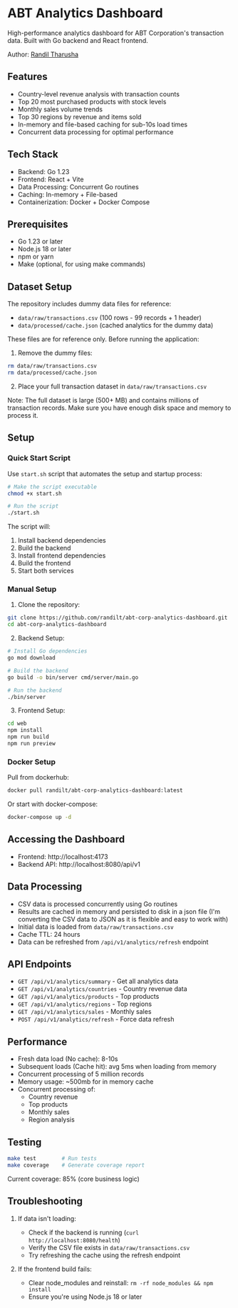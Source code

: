 # ABT Analytics Dashboard

High-performance analytics dashboard for ABT Corporation's transaction data. Built with Go backend and React frontend.

Author: [Randil Tharusha](https://randiltharusha.me)

## Features

- Country-level revenue analysis with transaction counts
- Top 20 most purchased products with stock levels
- Monthly sales volume trends
- Top 30 regions by revenue and items sold
- In-memory and file-based caching for sub-10s load times
- Concurrent data processing for optimal performance

## Tech Stack

- Backend: Go 1.23
- Frontend: React + Vite
- Data Processing: Concurrent Go routines
- Caching: In-memory + File-based
- Containerization: Docker + Docker Compose

## Prerequisites

- Go 1.23 or later
- Node.js 18 or later
- npm or yarn
- Make (optional, for using make commands)

## Dataset Setup

The repository includes dummy data files for reference:

- `data/raw/transactions.csv` (100 rows - 99 records + 1 header)
- `data/processed/cache.json` (cached analytics for the dummy data)

These files are for reference only. Before running the application:

1. Remove the dummy files:

```bash
rm data/raw/transactions.csv
rm data/processed/cache.json
```

2. Place your full transaction dataset in `data/raw/transactions.csv`

Note: The full dataset is large (500+ MB) and contains millions of transaction records. Make sure you have enough disk space and memory to process it.

## Setup

### Quick Start Script

Use `start.sh` script that automates the setup and startup process:

```bash
# Make the script executable
chmod +x start.sh

# Run the script
./start.sh
```

The script will:

1. Install backend dependencies
2. Build the backend
3. Install frontend dependencies
4. Build the frontend
5. Start both services

### Manual Setup

1. Clone the repository:

```bash
git clone https://github.com/randilt/abt-corp-analytics-dashboard.git
cd abt-corp-analytics-dashboard
```

2. Backend Setup:

```bash
# Install Go dependencies
go mod download

# Build the backend
go build -o bin/server cmd/server/main.go

# Run the backend
./bin/server
```

3. Frontend Setup:

```bash
cd web
npm install
npm run build
npm run preview
```

### Docker Setup

Pull from dockerhub:

```bash
docker pull randilt/abt-corp-analytics-dashboard:latest
```

Or start with docker-compose:

```bash
docker-compose up -d
```

## Accessing the Dashboard

- Frontend: http://localhost:4173
- Backend API: http://localhost:8080/api/v1

## Data Processing

- CSV data is processed concurrently using Go routines
- Results are cached in memory and persisted to disk in a json file (I'm converting the CSV data to JSON as it is flexible and easy to work with)
- Initial data is loaded from `data/raw/transactions.csv`
- Cache TTL: 24 hours
- Data can be refreshed from `/api/v1/analytics/refresh` endpoint

## API Endpoints

- `GET /api/v1/analytics/summary` - Get all analytics data
- `GET /api/v1/analytics/countries` - Country revenue data
- `GET /api/v1/analytics/products` - Top products
- `GET /api/v1/analytics/regions` - Top regions
- `GET /api/v1/analytics/sales` - Monthly sales
- `POST /api/v1/analytics/refresh` - Force data refresh

## Performance

- Fresh data load (No cache): 8-10s
- Subsequent loads (Cache hit): avg 5ms when loading from memory
- Concurrent processing of 5 million records
- Memory usage: ~500mb for in memory cache
- Concurrent processing of:
  - Country revenue
  - Top products
  - Monthly sales
  - Region analysis

## Testing

```bash
make test        # Run tests
make coverage    # Generate coverage report
```

Current coverage: 85% (core business logic)

## Troubleshooting

1. If data isn't loading:

   - Check if the backend is running (`curl http://localhost:8080/health`)
   - Verify the CSV file exists in `data/raw/transactions.csv`
   - Try refreshing the cache using the refresh endpoint

2. If the frontend build fails:
   - Clear node_modules and reinstall: `rm -rf node_modules && npm install`
   - Ensure you're using Node.js 18 or later
